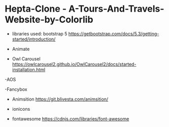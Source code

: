 # Hepta-Clone - A-Tours-And-Travels-Website-by-Colorlib

- libraries used: bootstrap 5
  https://getbootstrap.com/docs/5.3/getting-started/introduction/

- Animate

- Owl Carousel
  https://owlcarousel2.github.io/OwlCarousel2/docs/started-installation.html

-AOS

-Fancybox

- Animsition
  https://git.blivesta.com/animsition/

- ionicons

- fontawesome
  https://cdnjs.com/libraries/font-awesome
